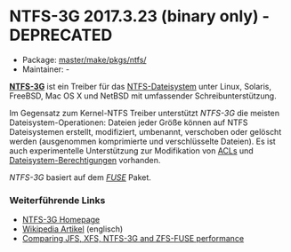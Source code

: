 # NTFS-3G 2017.3.23 (binary only) - DEPRECATED
 - Package: [master/make/pkgs/ntfs/](https://github.com/Freetz-NG/freetz-ng/tree/master/make/pkgs/ntfs/)
 - Maintainer: -

**[NTFS-3G](http://www.ntfs-3g.com/)** ist ein
Treiber für das
[NTFS-Dateisystem](http://de.wikipedia.org/wiki/Dateisystem)
unter Linux, Solaris, FreeBSD, Mac OS X und NetBSD mit umfassender
Schreibunterstützung.

Im Gegensatz zum Kernel-NTFS Treiber unterstützt *NTFS-3G* die meisten
Dateisystem-Operationen: Dateien jeder Größe können auf NTFS
Dateisystemen erstellt, modifiziert, umbenannt, verschoben oder gelöscht
werden (ausgenommen komprimierte und verschlüsselte Dateien). Es ist
auch experimentelle Unterstützung zur Modifikation von
[ACLs](http://de.wikipedia.org/wiki/Access_Control_List)
und
[Dateisystem-Berechtigungen](http://de.wikipedia.org/wiki/Dateiberechtigung)
vorhanden.

*NTFS-3G* basiert auf dem *[FUSE](fuse.md)* Paket.

### Weiterführende Links

-   [NTFS-3G Homepage](http://www.ntfs-3g.com/)
-   [Wikipedia
    Artikel](http://en.wikipedia.org/wiki/NTFS3G) (englisch)
-   [Comparing JFS, XFS, NTFS-3G and ZFS-FUSE
    performance](http://www.csamuel.org/2007/04/25/comparing-ntfs-3g-to-zfs-fuse-for-fuse-performance/)

